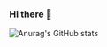 ### Hi there 👋
![Anurag's GitHub stats](https://github-readme-stats.vercel.app/api?username=myNameIsYoonSungJang&show_icons=true&theme=tokyonight)

<!--
**myNameIsJangYoonSung/myNameIsJangYoonSung** is a ✨ _special_ ✨ repository because its `README.md` (this file) appears on your GitHub profile.

Here are some ideas to get you started:

- 🔭 I’m currently working on ...
- 🌱 I’m currently learning ...
- 👯 I’m looking to collaborate on ...
- 🤔 I’m looking for help with ...
- 💬 Ask me about ...
- 📫 How to reach me: ...
- 😄 Pronouns: ...
- ⚡ Fun fact: ...
-->
